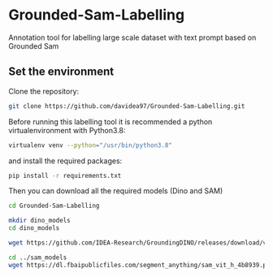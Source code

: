 # Grounded-Sam-Labelling
Annotation tool for labelling large scale dataset with text prompt based on Grounded Sam

## Set the environment
Clone the repository:
```bash
git clone https://github.com/davidea97/Grounded-Sam-Labelling.git
```

Before running this labelling tool it is recommended a python virtualenvironment with Python3.8:
```bash
virtualenv venv --python="/usr/bin/python3.8"
```

and install the required packages:
```bash
pip install -r requirements.txt
```

Then you can download all the required models (Dino and SAM)
```bash
cd Grounded-Sam-Labelling

mkdir dino_models
cd dino_models

wget https://github.com/IDEA-Research/GroundingDINO/releases/download/v0.1.0-alpha/groundingdino_swint_ogc.pth

cd ../sam_models
wget https://dl.fbaipublicfiles.com/segment_anything/sam_vit_h_4b8939.pth
```
